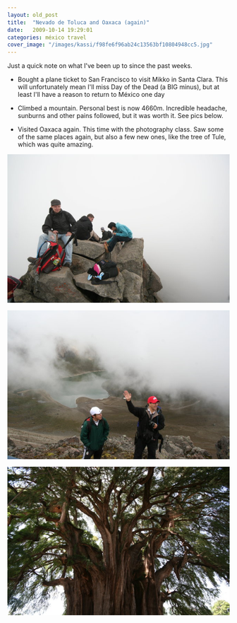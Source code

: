 ```yaml
---
layout: old_post
title:  "Nevado de Toluca and Oaxaca (again)"
date:   2009-10-14 19:29:01 
categories: méxico travel
cover_image: "/images/kassi/f98fe6f96ab24c13563bf10804948cc5.jpg"
---
```

Just a quick note on what I've been up to since the past weeks.

 - Bought a plane ticket to San Francisco to visit Mikko in Santa Clara. This will unfortunately mean I'll miss Day of the Dead (a BIG minus), but at least I'll have a reason to return to México one day

 - Climbed a mountain. Personal best is now 4660m. Incredible headache, sunburns and other pains followed, but it was worth it. See pics below.

 - Visited Oaxaca again. This time with the photography class. Saw some of the same places again, but also a few new ones, like the tree of Tule, which was quite amazing.

![](/images/kassi/d06b5c961f63b456415e67ef6167f6e4.jpg)

![](/images/kassi/39ff3ea09a181a2845ea46e99e3ca266.jpg)

![](/images/kassi/f98fe6f96ab24c13563bf10804948cc5.jpg)
